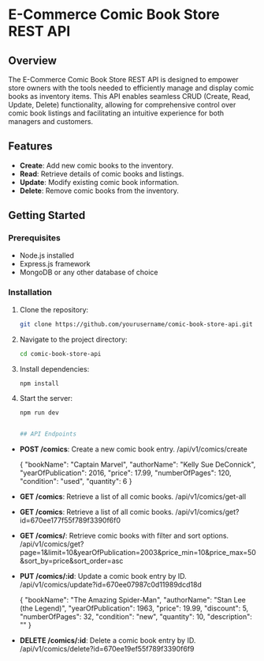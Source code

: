 # E-Commerce Comic Book Store REST API

## Overview

The E-Commerce Comic Book Store REST API is designed to empower store owners with the tools needed to efficiently manage and display comic books as inventory items. This API enables seamless CRUD (Create, Read, Update, Delete) functionality, allowing for comprehensive control over comic book listings and facilitating an intuitive experience for both managers and customers.

## Features

- **Create**: Add new comic books to the inventory.
- **Read**: Retrieve details of comic books and listings.
- **Update**: Modify existing comic book information.
- **Delete**: Remove comic books from the inventory.

## Getting Started

### Prerequisites

- Node.js installed
- Express.js framework
- MongoDB or any other database of choice

### Installation

1. Clone the repository:
   ```bash
   git clone https://github.com/yourusername/comic-book-store-api.git
2. Navigate to the project directory:
   ```bash
   cd comic-book-store-api
3. Install dependencies:
   ```bash
   npm install
4. Start the server:
   ```bash
   npm run dev


   ## API Endpoints

- **POST /comics**: Create a new comic book entry.
    /api/v1/comics/create

    {
    "bookName": "Captain Marvel",
    "authorName": "Kelly Sue DeConnick",
    "yearOfPublication": 2016,
    "price": 17.99,
    "numberOfPages": 120,
    "condition": "used",
    "quantity": 6
    }
  
- **GET /comics**: Retrieve a list of all comic books.
    /api/v1/comics/get-all

- **GET /comics**: Retrieve a list of all comic books.
    /api/v1/comics/get?id=670ee177f55f789f3390f6f0

- **GET /comics/**: Retrieve comic books with filter and sort options.
    /api/v1/comics/get?page=1&limit=10&yearOfPublication=2003&price_min=10&price_max=50&sort_by=price&sort_order=asc

- **PUT /comics/:id**: Update a comic book entry by ID.
    /api/v1/comics/update?id=670ee07987c0d11989dcd18d
  
    {
    "bookName": "The Amazing Spider-Man",
    "authorName": "Stan Lee (the Legend)",
    "yearOfPublication": 1963,
    "price": 19.99,
    "discount": 5,
    "numberOfPages": 32,
    "condition": "new",
    "quantity": 10,
    "description": ""
    }
    

- **DELETE /comics/:id**: Delete a comic book entry by ID.
    /api/v1/comics/delete?id=670ee19ef55f789f3390f6f9

